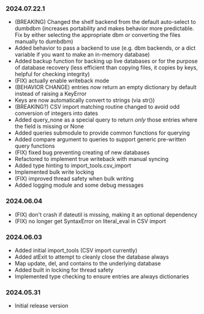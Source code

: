 ### 2024.07.22.1
* (BREAKING) Changed the shelf backend from the default auto-select to dumbdbm (increases 
  portability and makes behavior more predictable. Fix by either selecting the appropriate dbm
  or converting the files manually to dumbdbm)
* Added behavior to pass a backend to use (e.g. dbm backends, or a dict variable if you want 
  to make an in-memory database)
* Added backup function for backing up live databases or for the purpose of database recovery
  (less efficient than copying files, it copies by keys, helpful for checking integrity)
* (FIX) actually enable writeback mode
* (BEHAVIOR CHANGE) entries now return an empty dictionary by default instead of raising a 
  KeyError
* Keys are now automatically convert to strings (via str())
* (BREAKING?) CSV import matching routine changed to avoid odd conversion of integers into 
  dates
* Added query_none as a special query to return *only* those entries where the field is missing or None
* Added queries submodule to provide common functions for querying
* Added compare argument to queries to support generic pre-written query functions
* (FIX) fixed bug preventing creating of new databases
* Refactored to implement true writeback with manual syncing
* Added type hinting to import_tools.csv_import
* Implemented bulk write locking
* (FIX) improved thread safety when bulk writing
* Added logging module and some debug messages

### 2024.06.04
* (FIX) don't crash if dateutil is missing, making it an optional dependency
* (FIX) no longer get SyntaxError on literal_eval in CSV import

### 2024.06.03
* Added initial import_tools (CSV import currently)
* Added atExit to attempt to cleanly close the database always
* Map update, del, and contains to the underlying database
* Added built in locking for thread safety
* Implemented type checking to ensure entries are always dictionaries

### 2024.05.31
* Initial release version